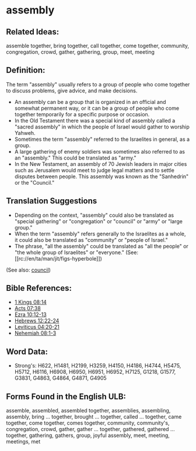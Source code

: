 # assembly

## Related Ideas:

 assemble together, bring together, call together, come together, community, congregation, crowd, gather, gathering, group, meet, meeting

## Definition:

The term "assembly" usually refers to a group of people who come together to discuss problems, give advice, and make decisions.

* An assembly can be a group that is organized in an official and somewhat permanent way, or it can be a group of people who come together temporarily for a specific purpose or occasion.
* In the Old Testament there was a special kind of assembly called a "sacred assembly" in which the people of Israel would gather to worship Yahweh.
* Sometimes the term "assembly" referred to the Israelites in general, as a group.
* A large gathering of enemy soldiers was sometimes also referred to as an "assembly." This could be translated as "army."
* In the New Testament, an assembly of 70 Jewish leaders in major cities such as Jerusalem would meet to judge legal matters and to settle disputes between people. This assembly was known as the "Sanhedrin" or the "Council."

## Translation Suggestions

* Depending on the context, "assembly" could also be translated as "special gathering" or "congregation" or "council" or "army" or "large group."
* When the term "assembly" refers generally to the Israelites as a whole, it could also be translated as "community" or "people of Israel."
* The phrase, "all the assembly" could be translated as "all the people" or "the whole group of Israelites" or "everyone." (See: [[rc://en/ta/man/jit/figs-hyperbole]])

(See also: [council](../other/council.md))

## Bible References:

* [1 Kings 08:14](rc://en/tn/help/1ki/08/14)
* [Acts 07:38](rc://en/tn/help/act/07/38)
* [Ezra 10:12-13](rc://en/tn/help/ezr/10/12)
* [Hebrews 12:22-24](rc://en/tn/help/heb/12/22)
* [Leviticus 04:20-21](rc://en/tn/help/lev/04/20)
* [Nehemiah 08:1-3](rc://en/tn/help/neh/08/01)

## Word Data:

* Strong's: H622, H1481, H2199, H3259, H4150, H4186, H4744, H5475, H5712, H6116, H6908, H6950, H6951, H6952, H7125, G1218, G1577, G3831, G4863, G4864, G4871, G4905

## Forms Found in the English ULB:

assemble, assembled, assembled together, assemblies, assembling, assembly, bring ... together, brought ... together, called ... together, came together, come together, comes together, community, community's, congregation, crowd, gather, gather ... together, gathered, gathered ... together, gathering, gathers, group, joyful assembly, meet, meeting, meetings, met

